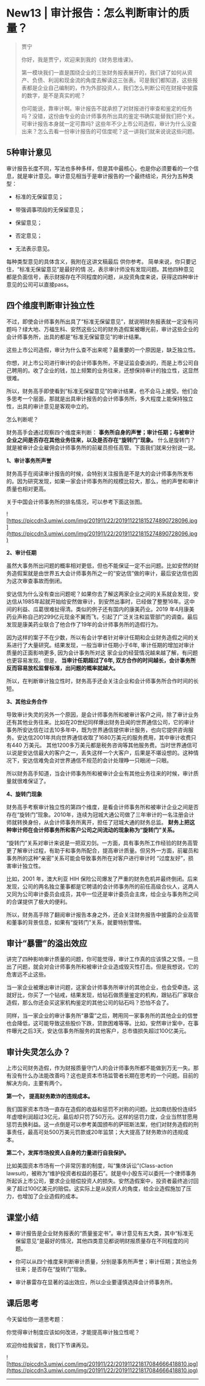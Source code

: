 # New13 | 审计报告：怎么判断审计的质量？

> 贾宁
> 
> 你好，我是贾宁，欢迎来到我的《财务思维课》。
> 
> 第一模块我们一直是围绕企业的三张财务报表展开的，我们讲了如何从资产、负债、利润和现金流的角度去解读这三张表。可是我们都知道，这些报表都是企业自己编制的，作为外部投资人，我们怎么判断公司在财报中披露的数字，是不是真实的呢？
> 
> 你可能说，靠审计啊。审计报告不就承担了对财报进行审查和鉴定的任务吗？没错，这份由专业的会计师事务所出具的鉴定书确实能替我们把个关。可审计报告本身就一定可靠吗? 这些年不少上市公司造假，审计为什么没查出来？怎么去看一份审计报告的可信度呢？这一讲我们就来说说这些问题。

## 5种审计意见

审计报告长度不同，写法也多种多样，但是其中最核心，也是你必须要看的一个信息，就是审计意见。审计意见相当于是审计报告的一个最终结论，共分为五种类型：

* 标准的无保留意见；

* 带强调事项段的无保留意见；

* 保留意见；

* 否定意见；

* 无法表示意见。

每种类型意见的具体含义，我附在这讲文稿最后 供你参考。 简单来说，你只要记住，“标准无保留意见”是最好的情 况，表示审计师没有发现问题。其他四种意见都是负面信号，表示财报存在不同程度的问题，从投资角度来说，获得这四种审计意见的公司可以直接pass。

## 四个维度判断审计独立性

不过，即使会计师事务所出具了“标准无保留意见”，就说明财务报表就一定没有问题吗？绿大地、万福生科、安然这些公司的财务造假案被曝光前，审计这些企业的会计师事务所，出具的都是“标准无保留意见”的审计结果。

这些上市公司造假，审计为什么查不出来呢？最重要的一个原因是，缺乏独立性。

你想，对上市公司进行审计的会计师事务所，不是证监会委派的，而是上市公司自己聘用的。收了企业的钱，加上频繁的业务往来，还想保持审计的独立性，这显然很难。

所以，财务高手即使看到“标准无保留意见”的审计结果，也不会马上接受。他们会多思考一个层面，那就是出具审计报告的会计师事务所，多大程度上能保持独立性，出具的审计意见是客观中立的。

怎么判断呢？

财务高手会通过观察四个维度来判断： **事务所自身的声誉；审计任期；与被审计企业之间是否存在其他业务往来，以及是否存在“旋转门”现象。** 什么是旋转门？就是被审计企业雇佣会计师事务所的前雇员担任高管。下面我们就来分别说一说。

 **1、审计事务所声誉**

财务高手在阅读审计报告的时候，会特别关注报告是不是大的会计师事务所发布的。因为研究发现，如果一家会计师事务所的规模比较大，那么，他的声誉和审计质量也相对更高。

关于中国会计师事务所的排名情况，可以参考下面这张图。

![https://piccdn3.umiwi.com/img/201911/22/201911221815274890728096.jpg](https://piccdn3.umiwi.com/img/201911/22/201911221815274890728096.jpg)

 **2、审计任期**

虽然大事务所出问题的概率相对更低，但也不能保证一定不出问题。比如安然的财务造假案就是由世界五大会计师事务所之一的“安达信”做的审计，最后安达信也因为这次审查事故而倒闭。

安达信为什么没有查出问题呢？如果你去了解这两家企业之间的关系就会发现，安达信从1985年起就开始给安然做审计，到安然出事时，已经做了整整16年。这中间的利益、瓜葛很难扯得清。类似的例子还有国内的康美药业。2019 年4月康美药业声称自己的299亿元现金不翼而飞，引起了广泛关注和监管部门的调查。最后发现是康美药业联合了他合作了19年的会计师事务所的造假行为。

因为这样的案子不在少数，所以有会计学者针对审计任期和企业财务造假之间的关系进行了大量研究。结果发现，一般当审计任期小于6年, 审计任期的增加对审计质量的正面影响更多, 因为会计事务所对这 家企业的经营情况越来越了解，有问题也更容易发现。但是， **当审计任期超过了6年, 双方合作的时间越长，会计事务所反而容易放松监督标准，出问题的概率就越大。**

所以，在判断审计独立性时，财务高手还会关注企业和会计师事务所合作时间的长短。

 **3、其他业务合作**

导致审计失灵的另外一个原因，是会计师事务所和被审计客户之间，除了审计业务还有其他业务往来。比如在20世纪同样爆出财务丑闻的世界通信公司，它的审计事务所安达信在过去10多年中，既为世界通信提供审计服务，也向它提供咨询服务。安达信2001年共向世界通信收取了1680万美元的服务费用，其中审计收费只有440 万美元。 其他1200多万美元都是税务咨询等其他服务费。当时世界通信可以说是安达信最大的客户之一，丢失这样一个大客户，后果是不堪设想的。这种情况下，安达信难免会对世界通信不规范的会计处理睁一只眼闭一只眼。

所以财务高手知道，当会计师事务所和被审计企业有其他业务往来的时候，审计质量就很难保证了。

 **4、旋转门现象**

财务高手考察审计独立性的第四个维度，是看会计师事务所和被审计企业之间是否存在“旋转门”现象。2010年，连续为冠城大通公司做了三年审计的一名注册会计师就转换身份，从会计师事务所离开，担任了冠城大通的财务总监。 **财务上把这种审计师在会计师事务所和客户公司之间流动的现象称为“旋转门”关系。** 

“旋转门”关系对审计来说是一把双刃剑。一方面，具有事务所工作经验的财务高管更了解审计过程，有助于和事务所配合，提高审计质量。但另外一方面，前雇员和事务所的这种“亲密”关系可能会导致事务所在对客户进行审计时 “过度友好”，损害审计独立性。

比如，2001 年，澳大利亚 HIH 保险公司爆发了严重的财务危机并最终倒闭。后来发现，公司的两名独立董事都是它聘请的会计师事务所的前任高级合伙人，这两人又同为公司审计委员会成员，其中一位还是审计委员会主席，给企业与事务所之间的合谋提供了极大的便利。

所以，财务高手除了翻阅审计报告本身之外，还会关注财务报告中披露的企业高管和董事的背景信息，如果有“旋转门”关系，就要特别警惕。

## 审计“暴雷”的溢出效应

讲完了四种影响审计质量的问题，你可能觉得，审计工作真的应该慎之又慎，一旦出了问题，就会对会计师事务所和被审计企业造成毁灭性打击。但是我想说，它的危害远不止这些。

当一家企业被爆出审计问题，这家会计师事务所审计的其他企业，也会受牵连。这就好比，你买了一个钻戒，结果发现，给钻石做质量鉴定的机构，跟钻石厂家联合造假，那么你还会买这家机构鉴定的其他公司的钻石吗？恐怕不会了。

同样，当一家企业的审计事务所“暴雷”之后，聘用同一家事务所的其他企业的信誉也会降低，这可能导致这些股价下跌，贷款困难等等。比如，安然审计案中，在事件曝光之后3天，安达信事务所服务的其他客户，总市值损失超过100亿美元。

## 审计失灵怎么办？

上市公司财务造假，作为财报质量守门人的会计师事务所都不能做到万无一失。那有没有什么办法能改善吗？这也是资本市场监管者长期在思考的一个问题。目前的解决方向，主要有两个。

 **第一个， 提高财务欺诈的违规成本。**

我们国家资本市场一直存在造假的收益和惩罚不对称的问题。比如南纺股份连续5年虚增利润超过3亿元，最后却只罚了50万元。这样的惩罚力度，企业当然甘愿用惩罚去换利益。这一点倒是可以参考美国颁布的萨班斯法案，他们对财务造假的刑事责任，最高可处500万美元罚款或20年监禁；大大提高了财务欺诈的违规成本。

 **第二个，发挥市场投资人自身的力量进行自我保护。**

比如美国资本市场有一个非常厉害的制度，叫“集体诉讼”(Class-action lawsuit)，被称为“维护投资者权益的基石”。就是中小股东可以委托一个律师事务所起诉上市公司，要求企业赔偿投资人的损失。安然造假案中，投资者最终追讨回来了超过100亿美元的赔偿。这实际上是从投资人的角度，给企业造假施加了压力，也增加了企业造假的成本。

## 课堂小结

* 审计报告是企业财务报表的“质量鉴定书”。审计意见有五大类，其中“标准无保留意见”是最好的情况，其他四类意见都说明财报质量存在不同程度的问题。

* 你可以从四个维度来判断审计质量，分别是事务所声誉；审计任期；其他业务往来；是否存在“旋转门”现象。

* 审计暴雷存在显著的溢出效应，所以企业要谨慎选择会计师事务所。

## 课后思考

今天留给你一道思考题：

你觉得审计制度应该如何改进，才能提高审计独立性呢？

欢迎你给我留言，我们下节课再见。

![https://piccdn3.umiwi.com/img/201911/22/201911221817084666418810.jpg](https://piccdn3.umiwi.com/img/201911/22/201911221817084666418810.jpg)

---
